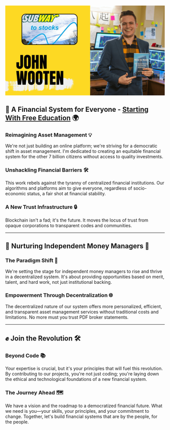 [![intro](imgs/cover.png)](https://www.youtube.com/watch?v=YPw-ZcPaj1Q&list=PLWUFvhKuc_5u6VO97lS-eQuAQGj_NWoti)

## 📜 A Financial System for Everyone - [Starting With Free Education](https://www.ninetonoonsecrets.com/free-book) 🌍

### Reimagining Asset Management 💡
We're not just building an online platform; we're striving for a democratic shift in asset management. I'm dedicated to creating an equitable financial system for the other 7 billion citizens without access to quality investments.

### Unshackling Financial Barriers 🛠
This work rebels against the tyranny of centralized financial institutions. Our algorithms and platforms aim to give everyone, regardless of socio-economic status, a fair shot at financial stability.

### A New Trust Infrastructure 🔒
Blockchain isn't a fad; it's the future. It moves the locus of trust from opaque corporations to transparent codes and communities.

---

## 🙌 Nurturing Independent Money Managers 🚀

### The Paradigm Shift 🔄
We're setting the stage for independent money managers to rise and thrive in a decentralized system. It's about providing opportunities based on merit, talent, and hard work, not just institutional backing.

### Empowerment Through Decentralization 🌐
The decentralized nature of our system offers more personalized, efficient, and transparent asset management services without traditional costs and limitations. No more must you trust PDF broker statements.

---

## ✊ Join the Revolution 🛠

### Beyond Code 📚
Your expertise is crucial, but it's your principles that will fuel this revolution. By contributing to our projects, you're not just coding; you're laying down the ethical and technological foundations of a new financial system.

### The Journey Ahead 🗺
We have a vision and the roadmap to a democratized financial future. What we need is you—your skills, your principles, and your commitment to change. Together, let's build financial systems that are by the people, for the people.
